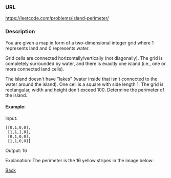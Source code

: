 ### URL

https://leetcode.com/problems/island-perimeter/
### Description

You are given a map in form of a two-dimensional integer grid where 1 represents land and 0 represents water.

Grid cells are connected horizontally/vertically (not diagonally). The grid is completely surrounded by water, and there is exactly one island (i.e., one or more connected land cells).

The island doesn't have "lakes" (water inside that isn't connected to the water around the island). One cell is a square with side length 1. The grid is rectangular, width and height don't exceed 100. Determine the perimeter of the island.

 

#### Example:

Input:
```
[[0,1,0,0],
 [1,1,1,0],
 [0,1,0,0],
 [1,1,0,0]]
```

Output: 16

Explanation: The perimeter is the 16 yellow stripes in the image below:



[Back](readme.md)